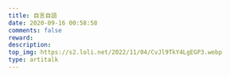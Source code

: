 ```yaml
---
title: 自言自語
date: 2020-09-16 00:58:58
comments: false
reward:
description:
top_img: https://s2.loli.net/2022/11/04/CvJl9TkY4LgEGP3.webp
type: artitalk
---
```

